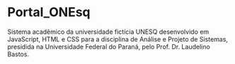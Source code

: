 # Portal_ONEsq
Sistema acadêmico da universidade fictícia UNESQ desenvolvido em JavaScript, HTML e CSS para a disciplina de Análise e Projeto de Sistemas, presidida na Universidade Federal do Paraná, pelo Prof. Dr. Laudelino Bastos.
